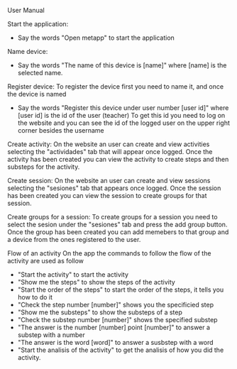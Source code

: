 User Manual

Start the application: 
- Say the words "Open metapp" to start the application

Name device:
- Say the words "The name of this device is [name]" where [name] is the selected name.

Register device:
To register the device first you need to name it, and once the device is named
- Say the words "Register this device under user number [user id]" where [user id] is the id of the user (teacher)
To get this id you need to log on the website and you can see the id of the logged user on the upper right corner besides the username

Create activity:
On the website an user can create and view activities selecting the "actividades" tab that will appear once logged.
Once the activity has been created you can view the activity to create steps and then substeps for the activity.

Create session:
On the website an user can create and view sessions selecting the "sesiones" tab that appears once logged.
Once the session has been created you can view the session to create groups for that session.

Create groups for a session:
To create groups for a session you need to select the sesion under the "sesiones" tab and press the add group button.
Once the group has been created you can add memebers to that group and a device from the ones registered to the user.


Flow of an activity
On the app the commands to follow the flow of the activity are used as follow

- "Start the activity" to start the activity
- "Show me the steps" to show the steps of the activity
- "Start the order of the steps" to start the order of the steps, it tells you how to do it
- "Check the step number [number]" shows you the specificied step
- "Show me the substeps" to show the substeps of a step
- "Check the substep number [number]" shows the specified substep
- "The answer is the number [number] point [number]" to answer a substep with a number
- "The answer is the word [word]" to answer a susbstep with a word
- "Start the analisis of the activity" to get the analisis of how you did the activity.